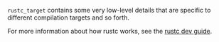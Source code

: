 `rustc_target` contains some very low-level details that are
specific to different compilation targets and so forth.

For more information about how rustc works, see the [rustc dev guide].

[rustc dev guide]: https://rustc-dev-guide.rust-lang.org/

